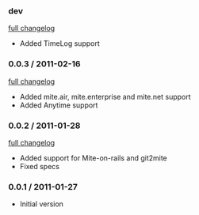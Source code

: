 ### dev

[full changelog](http://github.com/yolk/aua-mite/compare/v0.0.3...master)

* Added TimeLog support

### 0.0.3 / 2011-02-16

[full changelog](http://github.com/yolk/aua-mite/compare/v0.0.2...v0.0.3)

* Added mite.air, mite.enterprise and mite.net support
* Added Anytime support

### 0.0.2 / 2011-01-28

[full changelog](http://github.com/yolk/aua-mite/compare/v0.0.1...v0.0.2)

* Added support for Mite-on-rails and git2mite
* Fixed specs

### 0.0.1 / 2011-01-27

* Initial version